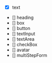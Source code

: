 - [x] text
- [] heading
- [] box
- [] button
- [] textInput
- [] textArea
- [] checkBox
- [] avatar
- [] multiStepForm

<!-- configurado monorepo -->

